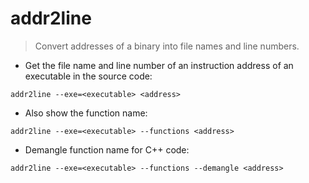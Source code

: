 # addr2line

> Convert addresses of a binary into file names and line numbers.

- Get the file name and line number of an instruction address of an executable in the source code:

`addr2line --exe=<executable> <address>`

- Also show the function name:

`addr2line --exe=<executable> --functions <address>`

- Demangle function name for C++ code:

`addr2line --exe=<executable> --functions --demangle <address>`
